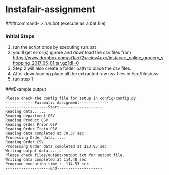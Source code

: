 # Instafair-assignment

####command-
*> run.bat* (execute as a bat file)

### Initial Steps
1. run the script once by executing run.bat
2. you'll get error(s) ignore and download the csv files from https://www.dropbox.com/s/1ao72uiciov4uxc/instacart_online_grocery_shopping_2017_05_01.tar.gz?dl=0
3. Step 2 will also create a folder path to place the csv files.
4. After downloading place all the extracted raw csv files in /src/files/csv
5. run step 1


###Example output 

````
Please check the config file for setup in config/config.py
-------------Fairmatic Assignment-------------
-------------------Start-------------------
Reading data......
Reading department CSV
Reading Product CSV
Reading Order Prior CSV
Reading Order Train CSV
Reading data completed at 79.37 sec
Processing Order data......
Reading Order CSV
Processing Order data completed at 113.93 sec
Writing output data......
Please check files/output/output.txt for output file.
Writing data completed at 114.48 sec
Programe execution time :  114.53 sec
--------------------End--------------------
